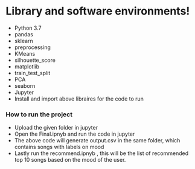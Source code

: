 # Library and software environments!
- Python 3.7
- pandas
- sklearn
- preprocessing
- KMeans
- silhouette_score
- matplotlib
- train_test_split
- PCA
- seaborn
- Jupyter
- Install and import above libraires for the code to run  

  
### How to run the project
- Upload the given folder in jupyter 
- Open the Final.ipnyb and run the code in jupyter 
- The above code will generate output.csv in the same folder, which contains songs with labels on mood
- Lastly run the recommend.ipnyb , this will be the list of recommended top 10 songs based on the mood of the user.
